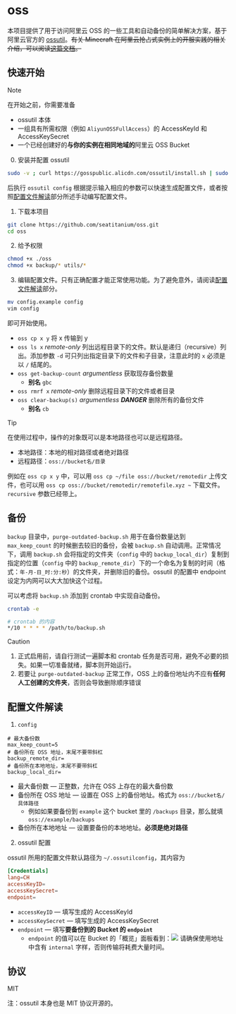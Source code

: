# oss

本项目提供了用于访问阿里云 OSS 的一些工具和自动备份的简单解决方案，基于阿里云官方的 [ossutil](https://github.com/aliyun/ossutil)。~~有关 Minecraft 在阿里云抢占式实例上的开服实践的相关介绍，可以阅读[这篇文档](./implementation.md)。~~

## 快速开始

> [!NOTE]  
> 在开始之前，你需要准备
> - ossutil 本体
> - 一组具有所需权限（例如 `AliyunOSSFullAccess`）的 AccessKeyId 和 AccessKeySecret
> - 一个已经创建好的**与你的实例在相同地域的**阿里云 OSS Bucket

0. 安装并配置 ossutil

```sh
sudo -v ; curl https://gosspublic.alicdn.com/ossutil/install.sh | sudo bash
```

后执行 `ossutil config` 根据提示输入相应的参数可以快速生成配置文件，或者按照[配置文件解读](#配置文件解读)部分所述手动编写配置文件。

1. 下载本项目

```sh
git clone https://github.com/seatitanium/oss.git
cd oss
```

2. 给予权限

```sh
chmod +x ./oss
chmod +x backup/* utils/*
```

3. 编辑配置文件。只有正确配置才能正常使用功能。为了避免意外，请阅读[配置文件解读](#配置文件解读)部分。

```sh
mv config.example config
vim config
```

即可开始使用。

- `oss cp x y` 将 x 传输到 y
- `oss ls x` *remote-only* 列出远程目录下的文件。默认是递归（recursive）列出。添加参数 `-d` 可只列出指定目录下的文件和子目录，注意此时的 `x` 必须是以 `/` 结尾的。
- `oss get-backup-count` *argumentless* 获取现存备份数量
  - **别名** `gbc`
- `oss rmrf x` *remote-only* 删除远程目录下的文件或者目录
- `oss clear-backup(s)` *argumentless* ***DANGER*** 删除所有的备份文件
  - **别名** `cb`

> [!TIP]
> 在使用过程中，操作的对象既可以是本地路径也可以是远程路径。
> - 本地路径：本地的相对路径或者绝对路径
> - 远程路径：`oss://bucket名/目录`
>
> 例如在 `oss cp x y` 中，可以用 `oss cp ~/file oss://bucket/remotedir` 上传文件，也可以用 `oss cp oss://bucket/remotedir/remotefile.xyz ~` 下载文件。`recursive` 参数已经带上。


## 备份

`backup` 目录中，`purge-outdated-backup.sh` 用于在备份数量达到 `max_keep_count` 的时候删去较旧的备份，会被 `backup.sh` 自动调用。正常情况下，调用 `backup.sh` 会将指定的文件夹（`config` 中的 `backup_local_dir`）复制到指定的位置（`config` 中的 `backup_remote_dir`）下的一个命名为复制的时间（格式：`年-月-日_时:分:秒`）的文件夹，并删除旧的备份。ossutil 的配置中 endpoint 设定为内网可以大大加快这个过程。

可以考虑将 `backup.sh` 添加到 crontab 中实现自动备份。

```sh
crontab -e
```

```sh
# crontab 的内容
*/10 * * * * /path/to/backup.sh
```
> [!CAUTION]
> 1. 正式启用前，请自行测试一遍脚本和 crontab 任务是否可用，避免不必要的损失。如果一切准备就绪，脚本则开始运行。
> 2. 若要让 `purge-outdated-backup` 正常工作，OSS 上的备份地址内不应有**任何人工创建的文件夹**，否则会导致删除顺序错误

## 配置文件解读

1. `config`

```
# 最大备份数
max_keep_count=5
# 备份所在 OSS 地址，末尾不要带斜杠
backup_remote_dir=
# 备份所在本地地址，末尾不要带斜杠
backup_local_dir=
```

- 最大备份数 — 正整数，允许在 OSS 上存在的最大备份数
- 备份所在 OSS 地址 — 设置在 OSS 上的备份地址。格式为 `oss://bucket名/具体路径`
  - 例如如果要备份到 `example` 这个 bucket 里的 `/backups` 目录，那么就填 `oss://example/backups`
- 备份所在本地地址 — 设置要备份的本地地址。**必须是绝对路径**

2. ossutil 配置

ossutil 所用的配置文件默认路径为 `~/.ossutilconfig`，其内容为

```conf
[Credentials]
lang=CH
accessKeyID=
accessKeySecret=
endpoint=
```

- `accessKeyID` — 填写生成的 AccessKeyId
- `accessKeySecret` — 填写生成的 AccessKeySecret
- `endpoint` — 填写**要备份到的 Bucket 的 `endpoint`**
  - `endpoint` 的值可以在 Bucket 的「概览」面板看到：![](https://i.loli.net/2021/06/20/Wy67Raq9hNPzxcu.png) 请确保使用地址中含有 `internal` 字样，否则传输将耗费大量时间。

## 协议

MIT

注：ossutil 本身也是 MIT 协议开源的。